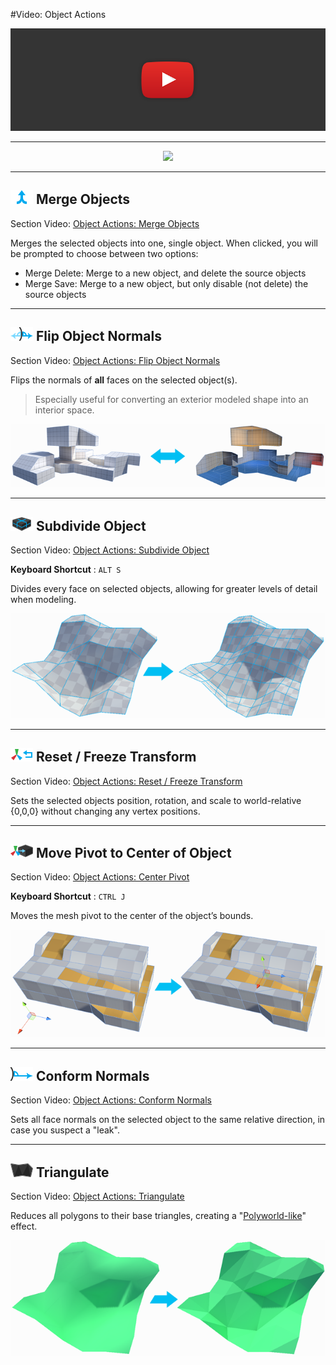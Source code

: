 #Video: Object Actions

[![ProBuilder Fundamentals Video](../images/VideoLink_YouTube_768.png)](@todo)

---

<div style="text-align:center">
<img src="../../images/Toolbar_ObjectActions.png">
</div>

---

## ![Merge Objects Icon](../images/icons/Object_Merge.png "Merge Objects Icon") Merge Objects

<div class="video-link">
Section Video: <a href="@todo">Object Actions: Merge Objects</a>
</div> 

Merges the selected objects into one, single object. When clicked, you will be prompted to choose between two options:

* Merge Delete: Merge to a new object, and delete the source objects
* Merge Save: Merge to a new object, but only disable (not delete) the source objects

---

## ![Flip Object Normals Icon](../images/icons/Object_FlipNormals.png "Flip Object Normals Icon") Flip Object Normals
<div class="video-link">

Section Video: <a href="@todo">Object Actions: Flip Object Normals</a>
</div> 

Flips the normals of **all** faces on the selected object(s). 

> Especially useful for converting an exterior modeled shape into an interior space.

![Flip Object Normals Example](../images/FlipObjectNormals_Example.png "Flip Object Normals Example")

---

## ![Subdivide Objects Icon](../images/icons/Object_Subdivide.png "Subdivide Objects Icon") Subdivide Object

<div class="video-link">
Section Video: <a href="@todo">Object Actions: Subdivide Object</a>
</div> 

**Keyboard Shortcut** : `ALT S`

Divides every face on selected objects, allowing for greater levels of detail when modeling.

![Subdivide Object Example](../images/SubdivideObject_Example.png "Subdivide Object Example")

---

## ![Reset Transform Icon](../images/icons/Pivot_Reset.png "Reset Transform Icon") Reset / Freeze Transform

<div class="video-link">
Section Video: <a href="@todo">Object Actions: Reset / Freeze Transform</a>
</div> 

Sets the selected objects position, rotation, and scale to world-relative {0,0,0} without changing any vertex positions.

---

## ![Center Pivot Icon](../images/icons/Pivot_CenterOnObject.png "Center Pivot Icon") Move Pivot to Center of Object

<div class="video-link">
Section Video: <a href="@todo">Object Actions: Center Pivot</a>
</div> 

**Keyboard Shortcut** : `CTRL J`

Moves the mesh pivot to the center of the object’s bounds.

![Center Pivot Example](../images/CenterPivot_Example.png "Center Pivot Example")

---

## ![Conform Normals Icon](../images/icons/Object_ConformNormals.png "Conform Normals Icon") Conform Normals

<div class="video-link">
Section Video: <a href="@todo">Object Actions: Conform Normals</a>
</div> 

Sets all face normals on the selected object to the same relative direction, in case you suspect a "leak".

---

## ![Triangulate Icon](../images/icons/Object_Triangulate.png "Triangulate Icon") Triangulate

<div class="video-link">
Section Video: <a href="@todo">Object Actions: Triangulate</a>
</div> 

Reduces all polygons to their base triangles, creating a "[Polyworld-like](http://qt-ent.com/PolyWorld/)" effect.

![Triangulate Object Example](../images/TriangulateObject_Example.png "Triangulate Object Example")
